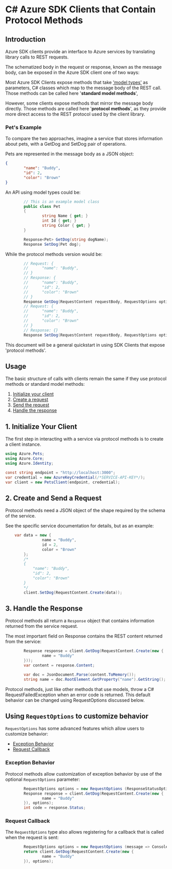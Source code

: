 # C# Azure SDK Clients that Contain Protocol Methods

## Introduction

Azure SDK clients provide an interface to Azure services by translating library calls to REST requests. 

The schematized body in the request or response, known as the message body, can be exposed in the Azure SDK client one of two ways:

Most Azure SDK Clients expose methods that take ['model types'](https://azure.github.io/azure-sdk/dotnet_introduction.html#dotnet-model-types) as parameters, C# classes which map to the message body of the REST call. Those methods can be called here '**standard model methods**',

However, some clients expose methods that mirror the message body directly. Those methods are called here '**protocol methods**', as they provide more direct access to the REST protocol used by the client library.

### Pet's Example 

To compare the two approaches, imagine a service that stores information about pets, with a GetDog and SetDog pair of operations. 

Pets are represented in the message body as a JSON object:

```json
{
        "name": "Buddy",
        "id": 2,
        "color": "Brown"
}
```

An API using model types could be:

```csharp
        // This is an example model class
        public class Pet
        {
                string Name { get; }
                int Id { get; }
                string Color { get; }
        }

        Response<Pet> GetDog(string dogName);
        Response SetDog(Pet dog);
```

While the protocol methods version would be:

```csharp
        // Request: {
        //      "name": "Buddy",
        // }
        // Response: {
        //      "name": "Buddy",
        //      "id": 2,
        //      "color": "Brown"
        // }
        Response GetDog(RequestContent requestBody, RequestOptions options = default);
        // Request: {
        //      "name": "Buddy",
        //      "id": 2,
        //      "color": "Brown"
        // }
        // Response: {}
        Response SetDog(RequestContent requestBody, RequestOptions options = default);
```

This document will be a general quickstart in using SDK Clients that expose 'protocol methods'.

## Usage

The basic structure of calls with clients remain the same if they use protocol methods or standard model methods:

1. [Initialize your client](#1-initialize-your-client "Initialize Your Client")
2. [Create a request](#2-create-a-request "Create a Request")
3. [Send the request](#3-send-the-request "Send the Request")
4. [Handle the response](#4-handle-the-response "Handle the Response")

## 1. Initialize Your Client

The first step in interacting with a service via protocol methods is to create a client instance. 

```csharp
using Azure.Pets;
using Azure.Core;
using Azure.Identity;

const string endpoint = "http://localhost:3000";
var credential = new AzureKeyCredential(/*SERVICE-API-KEY*/);
var client = new PetsClient(endpoint, credential);
```

## 2. Create and Send a Request

Protocol methods need a JSON object of the shape required by the schema of the service.

See the specific service documentation for details, but as an example:

```csharp
	var data = new {
                name = "Buddy",
                id = 2,
                color = "Brown"
        };
        /*
        {
            "name": "Buddy",
            "id": 2,
            "color": "Brown"
        }
        */
        client.SetDog(RequestContent.Create(data));
```

## 3. Handle the Response

Protocol methods all return a `Response` object that contains information returned from the service request. 

The most important field on Response contains the REST content returned from the service:

```csharp
        Response response = client.GetDog(RequestContent.Create(new {
                name = "Buddy"
        }));
        var content = response.Content;

        var doc = JsonDocument.Parse(content.ToMemory());
        string name = doc.RootElement.GetProperty("name").GetString();
```

Protocol methods, just like other methods that use models, throw a C# RequestFailedException when an error code is returned. This default behavior can be changed using RequestOptions discussed below.

## Using `RequestOptions` to customize behavior

`RequestOptions` has some advanced features which allow users to customize behavior:

- [Exception Behavior](#exception-behavior "Exception Behavior")
- [Request Callback](#request-callback "Request Callback")

### Exception Behavior

Protocol methods allow customization of exception behavior by use of the optional `RequestOptions` parameter:

```csharp
        RequestOptions options = new RequestOptions (ResponseStatusOption.NoThrow);
        Response response = client.GetDog(RequestContent.Create(new {
                name = "Buddy"
        }), options);
        int code = response.Status;
```

### Request Callback

The `RequestOptions` type also allows registering for a callback that is called when the request is sent:

```csharp
        RequestOptions options = new RequestOptions (message => Console.WriteLine ("Sending dog request: " + message)));
        return client.GetDog(RequestContent.Create(new {
                name = "Buddy"
        }), options);
```